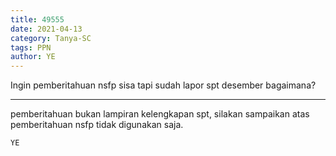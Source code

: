 ```yaml
---
title: 49555
date: 2021-04-13
category: Tanya-SC
tags: PPN
author: YE
---
```


Ingin pemberitahuan nsfp sisa tapi sudah lapor spt desember bagaimana?

---

pemberitahuan bukan lampiran kelengkapan spt, silakan sampaikan atas pemberitahuan nsfp tidak digunakan saja.

`YE`
